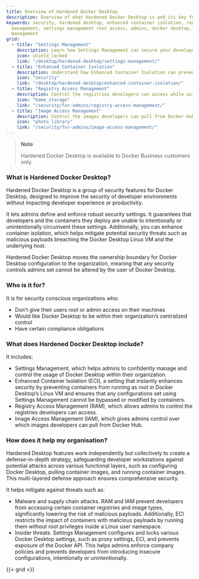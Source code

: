 ```yaml
---
title: Overview of Hardened Docker Desktop
description: Overview of what Hardened Docker Desktop is and its key features
keywords: security, hardened desktop, enhanced container isolation, registry access
  management, settings management root access, admins, docker desktop, image access
  management
grid:
  - title: "Settings Management"
    description: Learn how Settings Management can secure your developers' workflows.
    icon: shield_locked
    link: "/desktop/hardened-desktop/settings-management/"
  - title: "Enhanced Container Isolation"
    description: Understand how Enhanced Container Isolation can prevent container attacks.
    icon: "security"
    link: "/desktop/hardened-desktop/enhanced-container-isolation/"
  - title: "Registry Access Management"
    description: Control the registries developers can access while using Docker Desktop.
    icon: "home_storage"
    link: "/security/for-admins/registry-access-management/"
  - title: "Image Access Management"
    description: Control the images developers can pull from Docker Hub.
    icon: "photo_library"
    link: "/security/for-admins/image-access-management/"
---
```


> **Note**
>
> Hardened Docker Desktop is available to Docker Business customers only.

### What is Hardened Docker Desktop?

Hardened Docker Desktop is a group of security features for Docker Desktop, designed to improve the security of developer environments without impacting developer experience or productivity.

It lets admins define and enforce robust security settings. It guarantees that developers and the containers they deploy are unable to intentionally or unintentionally circumvent these settings. Additionally, you can enhance container isolation, which helps mitigate potential security threats such as malicious payloads breaching the Docker Desktop Linux VM and the underlying host.

Hardened Docker Desktop moves the ownership boundary for Docker Desktop configuration to the organization, meaning that any security controls admins set cannot be altered by the user of Docker Desktop.

### Who is it for?

It is for security conscious organizations who:
- Don’t give their users root or admin access on their machines
- Would like Docker Desktop to be within their organization’s centralized control
- Have certain compliance obligations

### What does Hardened Docker Desktop include?

It includes:
- Settings Management, which helps admins to confidently manage and control the usage of Docker Desktop within their organization.
- Enhanced Container Isolation (ECI), a setting that instantly enhances security by preventing containers from running as root in Docker Desktop’s Linux VM and ensures that any configurations set using Settings Management cannot be bypassed or modified by containers.
- Registry Access Management (RAM), which allows admins to control the registries developers can access.
- Image Access Management (IAM), which gives admins control over which images developers can pull from Docker Hub.

### How does it help my organisation?

Hardened Desktop features work independently but collectively to create a defense-in-depth strategy, safeguarding developer workstations against potential attacks across various functional layers, such as configuring Docker Desktop, pulling container images, and running container images. This multi-layered defense approach ensures comprehensive security.

It helps mitigate against threats such as:
 - Malware and supply chain attacks. RAM and IAM prevent developers from accessing certain container registries and image types, significantly lowering the risk of malicious payloads. Additionally, ECI restricts the impact of containers with malicious payloads by running them without root privileges inside a Linux user namespace.
 - Insider threats. Settings Management configures and locks various Docker Desktop settings, such as proxy settings, ECI, and prevents exposure of the Docker API. This helps admins enforce company policies and prevents developers from introducing insecure configurations, intentionally or unintentionally.

{{< grid >}}
